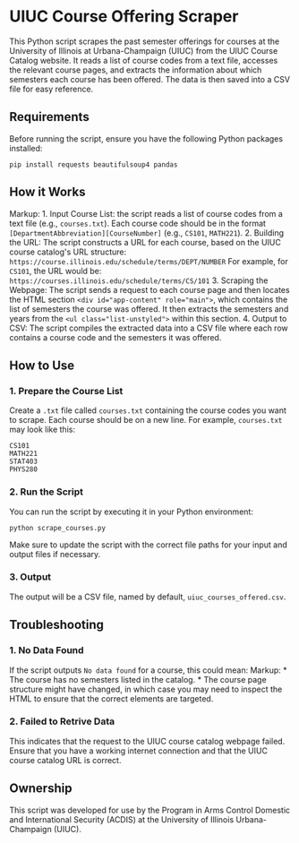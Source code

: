# UIUC Course Offering Scraper

This Python script scrapes the past semester offerings for courses at the University of Illinois at Urbana-Champaign (UIUC) from the UIUC Course Catalog website. It reads a list of course codes from a text file, accesses the relevant course pages, and extracts the information about which semesters each course has been offered. The data is then saved into a CSV file for easy reference.

## Requirements

Before running the script, ensure you have the following Python packages installed:

```
pip install requests beautifulsoup4 pandas
```

## How it Works

Markup: 1. Input Course List: the script reads a list of course codes from a text file (e.g., `courses.txt`). Each course code should be in the format `[DepartmentAbbreviation][CourseNumber]` (e.g., `CS101`, `MATH221`).
	2. Building the URL: The script constructs a URL for each course, based on the UIUC course catalog's URL structure:
	```
	https://course.illinois.edu/schedule/terms/DEPT/NUMBER
	```
	For example, for `CS101`, the URL would be:
	```
	https://courses.illinois.edu/schedule/terms/CS/101
	```
	3. Scraping the Webpage: The script sends a request to each course page and then locates the HTML section `<div id="app-content" role="main">`, which contains the list of semesters the course was offered. It then extracts the semesters and years from the `<ul class="list-unstyled">` within this section.
	4. Output to CSV: The script compiles the extracted data into a CSV file where each row contains a course code and the semesters it was offered.

## How to Use

### 1. Prepare the Course List

Create a `.txt` file called `courses.txt` containing the course codes you want to scrape. Each course should be on a new line. For example, `courses.txt` may look like this:
```
CS101
MATH221
STAT403
PHYS280
```

### 2. Run the Script

You can run the script by executing it in your Python environment:
```
python scrape_courses.py
```
Make sure to update the script with the correct file paths for your input and output files if necessary.

### 3. Output

The output will be a CSV file, named by default, `uiuc_courses_offered.csv`.

## Troubleshooting

### 1. No Data Found

If the script outputs `No data found` for a course, this could mean:
Markup: * The course has no semesters listed in the catalog.
	* The course page structure might have changed, in which case you may need to inspect the HTML to ensure that the correct elements are targeted.

### 2. Failed to Retrive Data

This indicates that the request to the UIUC course catalog webpage failed. Ensure that you have a working internet connection and that the UIUC course catalog URL is correct.

## Ownership

This script was developed for use by the Program in Arms Control Domestic and International Security (ACDIS) at the University of Illinois Urbana-Champaign (UIUC).
